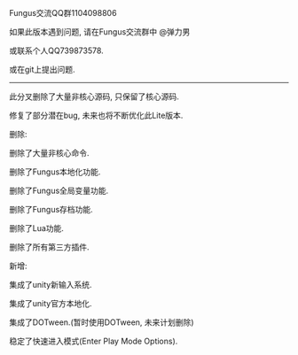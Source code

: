 Fungus交流QQ群1104098806  

如果此版本遇到问题, 请在Fungus交流群中 @弹力男

或联系个人QQ739873578.

或在git上提出问题.


---------------------------

此分叉删除了大量非核心源码, 只保留了核心源码.

修复了部分潜在bug, 未来也将不断优化此Lite版本.

删除: 

删除了大量非核心命令.

删除了Fungus本地化功能.

删除了Fungus全局变量功能.

删除了Fungus存档功能.

删除了Lua功能.

删除了所有第三方插件.

新增: 

集成了unity新输入系统.

集成了unity官方本地化.

集成了DOTween.(暂时使用DOTween, 未来计划删除)

稳定了快速进入模式(Enter Play Mode Options).
